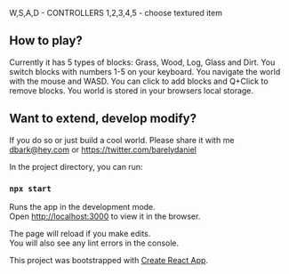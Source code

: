W,S,A,D - CONTROLLERS
1,2,3,4,5 - choose textured item

## How to play?

Currently it has 5 types of blocks: Grass, Wood, Log, Glass and Dirt.
You switch blocks with numbers 1-5 on your keyboard.
You navigate the world with the mouse and WASD.
You can click to add blocks and Q+Click to remove blocks.
You world is stored in your browsers local storage.


## Want to extend, develop modify?

If you do so or just build a cool world. Please share it with me dbark@hey.com or https://twitter.com/barelydaniel

In the project directory, you can run:

### `npx start`

Runs the app in the development mode.<br />
Open [http://localhost:3000](http://localhost:3000) to view it in the browser.

The page will reload if you make edits.<br />
You will also see any lint errors in the console.

This project was bootstrapped with [Create React App](https://github.com/facebook/create-react-app).
